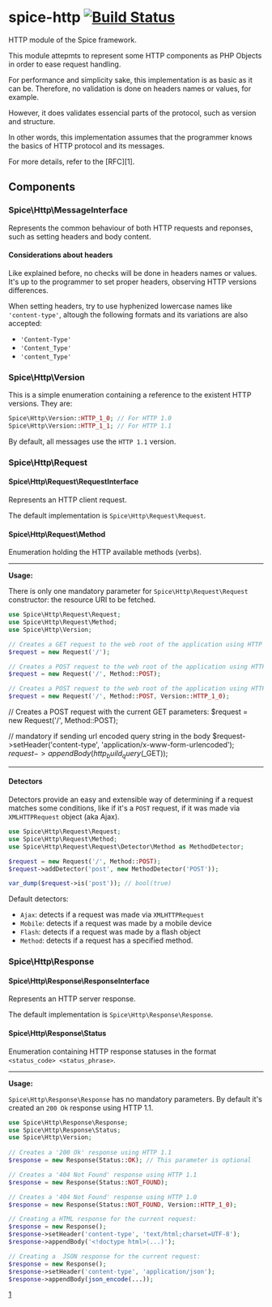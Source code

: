 # spice-http [![Build Status](https://travis-ci.org/henriquejpb/spice-http.png?branch=master)](https://travis-ci.org/henriquejpb/spice-http)

HTTP module of the Spice framework.

This module attepmts to represent some HTTP components as PHP Objects in order to ease request handling.

For performance and simplicity sake, this implementation is as basic as it can be. 
Therefore, no validation is done on headers names or values, for example.

However, it does validates essencial parts of the protocol, such as version and structure.

In other words, this implementation assumes that the programmer knows the basics of HTTP protocol and its messages.

For more details, refer to the [RFC][1].

## Components

### Spice\Http\MessageInterface
Represents the common behaviour of both HTTP requests and reponses, such as setting headers and body content.

#### Considerations about headers
Like explained before, no checks will be done in headers names or values. It's up to the programmer to set proper headers, observing HTTP versions differences.

When setting headers, try to use hyphenized lowercase names like `'content-type'`, altough the following formats and its variations are also accepted:

 - `'Content-Type'`
 - `'Content_Type'`
 - `'content_Type'` 

### Spice\Http\Version

This is a simple enumeration containing a reference to the existent HTTP versions. They are:

```php
Spice\Http\Version::HTTP_1_0; // For HTTP 1.0
Spice\Http\Version::HTTP_1_1; // For HTTP 1.1
``` 

By default, all messages use the `HTTP 1.1` version.

### Spice\Http\Request
#### Spice\Http\Request\RequestInterface

Represents an HTTP client request.

The default implementation is `Spice\Http\Request\Request`.

#### Spice\Http\Request\Method

Enumeration holding the HTTP available methods (verbs).
___ 

**Usage:**

There is only one mandatory parameter for `Spice\Http\Request\Request` constructor: the resource URI to be fetched.

```php
use Spice\Http\Request\Request;
use Spice\Http\Request\Method;
use Spice\Http\Version;

// Creates a GET request to the web root of the application using HTTP 1.1
$request = new Request('/');

// Creates a POST request to the web root of the application using HTTP 1.1
$request = new Request('/', Method::POST);

// Creates a POST request to the web root of the application using HTTP 1.0
$request = new Request('/', Method::POST, Version::HTTP_1_0);
```

// Creates a POST request with the current GET parameters:
$request = new Request('/', Method::POST);

// mandatory if sending url encoded query string in the body
$request->setHeader('content-type', 'application/x-www-form-urlencoded'); 
$request->appendBody(http_build_query($_GET));
___

#### Detectors
Detectors provide an easy and extensible way of determining if a request matches some conditions, like if it's a `POST` request, if it was made via `XMLHTTPRequest` object (aka Ajax).

```php
use Spice\Http\Request\Request;
use Spice\Http\Request\Method;
use Spice\Http\Request\Request\Detector\Method as MethodDetector;

$request = new Request('/', Method::POST);
$request->addDetector('post', new MethodDetector('POST'));

var_dump($request->is('post')); // bool(true)
```
Default detectors:

 - `Ajax`: detects if a request was made via `XMLHTTPRequest`
 - `Mobile`: detects if a request was made by a mobile device
 - `Flash`: detects if a request was made by a flash object
 - `Method`: detects if a request has a specified method.
 
### Spice\Http\Response
 
#### Spice\Http\Response\ResponseInterface
Represents an HTTP server response.
 
The default implementation is `Spice\Http\Response\Response`.
 
#### Spice\Http\Response\Status
Enumeration containing HTTP response statuses in the format `<status_code> <status_phrase>`.
 
___
 
**Usage:**
 
`Spice\Http\Response\Response` has no mandatory parameters. By default it's created an `200 Ok` response using HTTP 1.1.
 
```php
use Spice\Http\Response\Response;
use Spice\Http\Response\Status;
use Spice\Http\Version;
 
// Creates a '200 Ok' response using HTTP 1.1
$response = new Response(Status::OK); // This parameter is optional

// Creates a '404 Not Found' response using HTTP 1.1
$response = new Response(Status::NOT_FOUND);

// Creates a '404 Not Found' response using HTTP 1.0
$response = new Response(Status::NOT_FOUND, Version::HTTP_1_0);

// Creating a HTML response for the current request:
$response = new Response();
$response->setHeader('content-type', 'text/html;charset=UTF-8');
$response->appendBody('<!doctype html>(...)');

// Creating a  JSON response for the current request:
$response = new Response();
$response->setHeader('content-type', 'application/json');
$response->appendBody(json_encode(...));
```

  [1](http://www.w3.org/Protocols/rfc2616/rfc2616-sec5.html#sec)